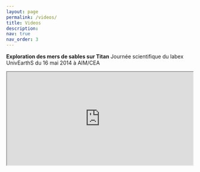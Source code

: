 ```yaml
---
layout: page
permalink: /videos/
title: Videos
description:
nav: true
nav_order: 3
---
```


<font style="color: var(--global-text-color-light)"><b>Exploration des mers de sables sur Titan</b></font>
Journée scientifique du labex UnivEarthS du 16 mai 2014 à AIM/CEA
<iframe
src="https://www.youtube.com/embed/5IJql3HQj7w&t=393s" width=500 height=250>
</iframe>

